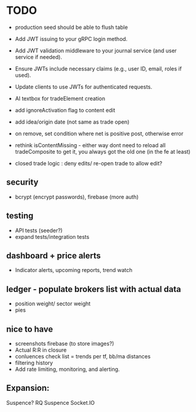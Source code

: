﻿
# TODO
- production seed should be able to flush table

- Add JWT issuing to your gRPC login method.
- Add JWT validation middleware to your journal service (and user service if needed).
- Ensure JWTs include necessary claims (e.g., user ID, email, roles if used).
- Update clients to use JWTs for authenticated requests.

- AI textbox for tradeElement creation
- add ignoreActivation flag to content edit
- add idea/origin date (not same as trade open)
- on remove, set condition where net is positive post, otherwise error
- rethink isContentMissing - either way dont need to reload all tradeComposite to get it, you always got the old one (in the fe at least)
- closed trade logic : deny edits/ re-open trade to allow edit?

## security
 - bcrypt (encrypt passwords), firebase (more auth)

## testing
- API tests (seeder?)
- expand tests/integration tests

## dashboard + price alerts
- Indicator alerts, upcoming reports, trend watch

## ledger - populate brokers list with actual data
- position weight/ sector weight
- pies

## nice to have
- screenshots firebase (to store images?)
- Actual R:R in closure
- conluences check list = trends per tf, bb/ma distances
- filtering history
- Add rate limiting, monitoring, and alerting.

## Expansion:
Suspence? RQ Suspence
Socket.IO